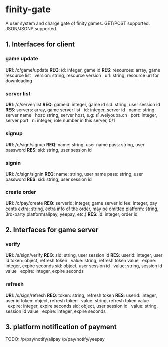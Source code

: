 # finity-gate
A user system and charge gate of finity games.
GET/POST supported.
JSON/JSONP supported.

## 1. Interfaces for client

### game update
<b>URI</b>:
/c/game/update
<b>REQ</b>:
id: integer, game id
<b>RES</b>:
resources: array, game resource list
&nbsp;&nbsp;version: string, resource version
&nbsp;&nbsp;url: string, resource url for downloading

### server list
<b>URI</b>:
/c/server/list
<b>REQ</b>:
gameid: integer, game id
sid: string, user session id
<b>RES</b>:
servers: array, game server list
&nbsp;&nbsp;id: integer, server id
&nbsp;&nbsp;name: string, server name
&nbsp;&nbsp;host: string, server host, e.g: s1.weiyouba.cn
&nbsp;&nbsp;port: integer, server port
&nbsp;&nbsp;n: integer, role number in this server, 0/1

### signup
<b>URI</b>:
/c/sign/signup
<b>REQ</b>:
name: string, user name
pass: string, user password
<b>RES</b>:
sid: string, user session id

### signin
<b>URI</b>:
/c/sign/signin
<b>REQ</b>:
name: string, user name
pass: string, user password
<b>RES</b>:
sid: string, user session id

### create order
<b>URI</b>:
/c/pay/create
<b>REQ</b>:
serverid: integer, game server id
fee: integer, pay cents
extra: string, extra info of the order, may be omitted
platform: string, 3rd-party platform(alipay, yeepay, etc.)
<b>RES</b>:
id: integer, order id

## 2. Interfaces for game server

### verify
<b>URI</b>:
/s/sign/verify
<b>REQ</b>:
sid: string, user session id
<b>RES</b>:
userid: integer, user id
token: object, refresh token
&nbsp;&nbsp;value: string, refresh token value
&nbsp;&nbsp;expire: integer, expire seconds
sid: object, user session id
&nbsp;&nbsp;value: string, session id value
&nbsp;&nbsp;expire: integer, expire seconds

### refresh
<b>URI</b>:
/s/sign/refresh
<b>REQ</b>:
token: string, refresh token
<b>RES</b>:
userid: integer, user id
token: object, refresh token
&nbsp;&nbsp;value: string, refresh token value
&nbsp;&nbsp;expire: integer, expire seconds
sid: object, user session id
&nbsp;&nbsp;value: string, session id value
&nbsp;&nbsp;expire: integer, expire seconds

## 3. platform notification of payment
TODO:
/p/pay/notify/alipay
/p/pay/notify/yeepay